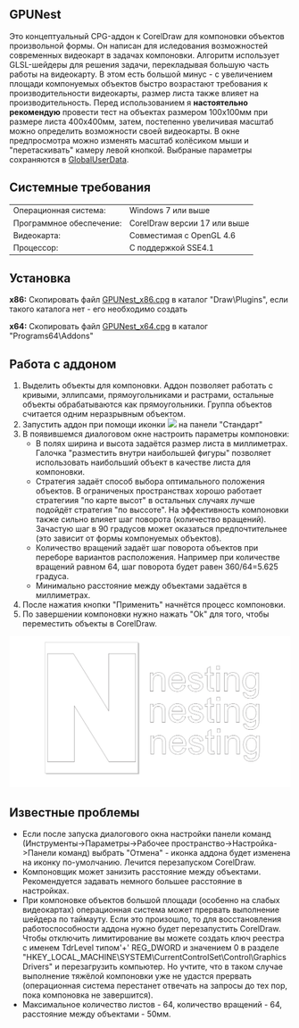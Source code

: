 <h2>GPUNest</h2>
Это концептуальный CPG-аддон к CorelDraw для компоновки объектов произвольной формы. Он написан для иследования возможностей современных видеокарт в задачах компоновки. Алгоритм использует GLSL-шейдеры для решения задачи, перекладывая большую часть работы на видеокарту. В этом есть большой минус - с увеличением площади компонуемых объектов быстро возрастают требования к производительности видеокарты, размер листа также влияет на производительность. Перед использованием я <b>настоятельно рекомендую</b> провести тест на объектах размером 100x100мм при размере листа 400x400мм, затем, постепенно увеличивая масштаб можно определить возможности своей видеокарты. В окне предпросмотра можно изменять масштаб колёсиком мыши и "перетаскивать" камеру левой кнопкой. Выбраные параметры сохраняются в <a href=https://community.coreldraw.com/sdk/api/draw/17.4/p/application.globaluserdata>GlobalUserData</a>.
<h2>Системные требования</h2>
<table  style="font-size:100%"><tr><td>Операционная система:<td>Windows 7 или выше
<tr><td>Программное обеспечение:<td>CorelDraw версии 17 или выше
<tr><td>Видеокарта:<td>Совместимая с OpenGL 4.6
<tr><td>Процессор:<td>С поддержкой SSE4.1</table>
<h2>Установка</h2>
<b>x86:</b>  Скопировать файл <a href=https://github.com/fersatgit/GPUNest/releases/download/v1.0/GPUNest_x86.cpg>GPUNest_x86.cpg</a> в каталог "Draw\Plugins", если такого каталога нет - его необходимо создать<p>
<b>x64:</b>  Скопировать файл <a href=https://github.com/fersatgit/GPUNest/releases/download/v1.0/GPUNest_x64.cpg>GPUNest_x64.cpg</a> в каталог "Programs64\Addons"
<h2>Работа с аддоном</h2><ol>
<li>Выделить объекты для компоновки. Аддон позволяет работать с кривыми, эллипсами, прямоугольниками и растрами, остальные объекты обрабатываются как прямоугольники. Группа объектов считается одним неразрывным объектом.
<li>Запустить аддон при помощи иконки <img src=icon.ico> на панели "Стандарт"
<li>В появившемся диалоговом окне настроить параметры компоновки:<br>
<ul><li>В полях ширина и высота задаётся размер листа в миллиметрах. Галочка "разместить внутри наибольшей фигуры" позволяет использовать наибольший объект в качестве листа для компоновки.
<li>Стратегия задаёт способ выбора оптимального положения объектов. В ограниченых пространствах хорошо работает стратегиия "по карте высот" в остальных случаях лучше подойдёт стратегия "по выссоте". На эффективность компоновки также сильно влияет шаг поворота (количество вращений). Зачастую шаг в 90 градусов может оказаться предпочтительнее (это зависит от формы компонуемых объектов).
<li>Количество вращений задаёт шаг поворота объектов при переборе вариантов расположения. Например при количестве вращений равном 64, шаг поворота будет равен 360/64=5.625 градуса.
<li>Минимально расстояние между объектами задаётся в миллиметрах.</ul>
<li>После нажатия кнопки "Применить" начнётся процесс компоновки.
<li>По завершении компоновки нужно нажать "Ok" для того, чтобы переместить объекты в CorelDraw.</ol>
<p><img src=1.gif>
<h2>Известные проблемы</h2><ul>
<li>Если после запуска диалогового окна настройки панели команд (Инструменты->Параметры->Рабочее пространство->Настройка->Панели команд) выбрать "Отмена" - иконка аддона будет изменена на иконку по-умолчанию. Лечится перезапуском CorelDraw.
<li>Компоновщик может занизить расстояние между объектами. Рекомендуется задавать немного большее расстояние в настройках.
<li>При компоновке объектов большой площади (особенно на слабых видеокартах) операционная система может прервать выполнение шейдера по таймауту. Если это произошло, то для восстановления работоспособности аддона нужно будет перезапустить CorelDraw. Чтобы отключить лимитирование вы можете создать ключ реестра с именем TdrLevel типом'+' REG_DWORD и значением 0 в разделе "HKEY_LOCAL_MACHINE\SYSTEM\CurrentControlSet\Control\GraphicsDrivers" и перезагрузить компьютер. Но учтите, что в таком случае выполнение тяжёлой компоновки уже не удастся прервать (операционная система перестанет отвечать на запросы до тех пор, пока компоновка не завершится).
<li>Максимальное количество листов - 64, количество вращений - 64, расстояние между объектами - 50мм.</ul>
